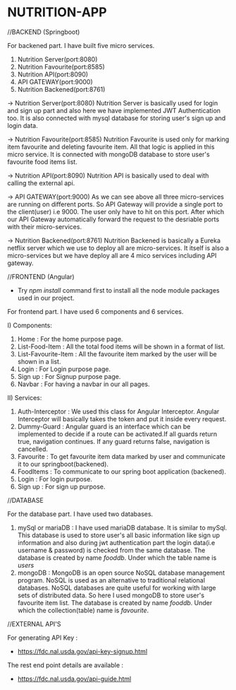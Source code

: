 # NUTRITION-APP

//BACKEND (Springboot)

For backened part. I have built five micro services.
 1. Nutrition Server(port:8080)
 2. Nutrition Favourite(port:8585)
 3. Nutrition API(port:8090)
 4. API GATEWAY(port:9000)
 5. Nutrition Backened(port:8761)
 
 -> Nutrition Server(port:8080)
    Nutrition Server is basically used for login and sign up part and also here we have implemented JWT           Authentication too. It is also connected with mysql database for storing user's sign up and login data.
    
 -> Nutrition Favourite(port:8585)
    Nutrition Favourite is used only for marking item favourite and deleting favourite item. All that logic is     applied in this micro service. It is connected with mongoDB database to store user's favourite food items     list.
    
 -> Nutrition API(port:8090)
    Nutrition API is basically used to deal with calling the external api.
 
 -> API GATEWAY(port:9000)
     As we can see above all three micro-services are running on different ports. So API Gateway will provide      a single port to the client(user) i.e 9000. The user only have to hit on this port. After which our API        Gateway automatically forward the request to the desriable ports with their micro-services. 
     
 -> Nutrition Backened(port:8761)
    Nutrition Backened is basically a Eureka netflix server which we use to deploy all are micro-services. It     itself is also a micro-services but we have deploy all are 4 mico services including API gateway.




//FRONTEND (Angular) 
 * Try _npm install_ command first to install all the node module packages used in our project.

For frontend part. I have used 6 components and 6 services.

I) Components:
 1. Home : For the home purpose page.
 2. List-Food-Item : All the total food items will be shown in a format of list.
 3. List-Favourite-Item : All the favourite item marked by the user will be shown in a list.
 4. Login : For Login purpose page.
 5. Sign up : For  Signup purpose page.
 6. Navbar : For having a navbar in our all pages.
 
 II) Services:
 1. Auth-Interceptor : We used this class for Angular Interceptor. Angular Interceptor will basically takes                          the token and put it inside every request.
 2. Dummy-Guard : Angular guard is an interface which can be implemented to decide if a route can be                           activated.If all guards return true, navigation continues. If any guard returns false,                       navigation is cancelled.
 3. Favourite : To get favourite item data marked by user and communicate it to our springboot(backened).
 4. FoodItems : To communicate to our spring boot application (backened).
 5. Login : For login purpose.
 6. Sign up : For sign up purpose.




//DATABASE

For the database part. I have used two databases.

 1. mySql or mariaDB : I have used mariaDB database. It is similar to mySql. This database is used to store                          user's all basic information like sign up information and also during jwt                                    authentication part the login data(i.e username & password) is checked from the same                          database. The database is created by name _fooddb_. Under which the table name is _users_
 2. mongoDB : MongoDB is an open source NoSQL database management program. NoSQL is used as an alternative to               traditional relational databases. NoSQL databases are quite useful for working with large sets               of distributed data.
              So here I used mongoDB to store user's favourite item list. The database is created by name _fooddb_. Under which the collection(table) name is _favourite_.




//EXTERNAL API'S

 For generating API Key :
 - https://fdc.nal.usda.gov/api-key-signup.html
 
The rest end point details are available :
 - https://fdc.nal.usda.gov/api-guide.html




